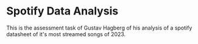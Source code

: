 # Spotify Data Analysis
 This is the assessment task of Gustav Hagberg of his analysis of a spotify datasheet of it's most streamed songs of 2023.
